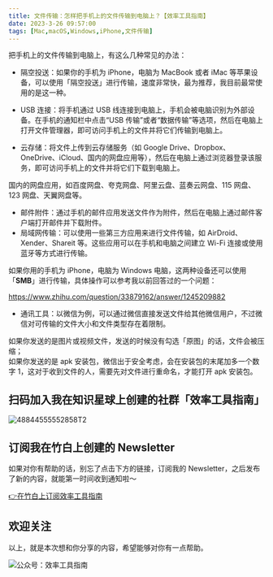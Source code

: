 ```yaml
---
title: 文件传输：怎样把手机上的文件传输到电脑上？【效率工具指南】     
date: 2023-3-26 09:57:00               
tags: [Mac,macOS,Windows,iPhone,文件传输]                                                                                     
---
```


把手机上的文件传输到电脑上，有这么几种常见的办法：

* 隔空投送：如果你的手机为 iPhone，电脑为 MacBook 或者 iMac 等苹果设备，可以使用「隔空投送」进行传输，速度非常快，最为推荐，我目前最常使用的是这一种。      

* USB 连接：将手机通过 USB 线连接到电脑上，手机会被电脑识别为外部设备。在手机的通知栏中点击“USB 传输”或者“数据传输”等选项，然后在电脑上打开文件管理器，即可访问手机上的文件并将它们传输到电脑上。

* 云存储：将文件上传到云存储服务（如 Google Drive、Dropbox、OneDrive、iCloud、国内的网盘应用等），然后在电脑上通过浏览器登录该服务，即可访问手机上的文件并将它们下载到电脑上。 

国内的网盘应用，如百度网盘、夸克网盘、阿里云盘、蓝奏云网盘、115 网盘、123 网盘、天翼网盘等。       

* 邮件附件：通过手机的邮件应用发送文件作为附件，然后在电脑上通过邮件客户端打开邮件并下载附件。   
* 局域网传输：可以使用一些第三方应用来进行文件传输，如 AirDroid、Xender、Shareit 等。这些应用可以在手机和电脑之间建立 Wi-Fi 连接或使用蓝牙等方式进行传输。

如果你用的手机为 iPhone，电脑为 Windows 电脑，这两种设备还可以使用「**SMB**」进行传输，具体操作可以参考我以前回答过的一个问题：  

https://www.zhihu.com/question/33879162/answer/1245209882
 
* 通讯工具：以微信为例，可以通过微信直接发送文件给其他微信用户，不过微信对可传输的文件大小和文件类型存在着限制。   

如果你发送的是图片或视频文件，发送的时候没有勾选「原图」的话，文件会被压缩；   
如果你发送的是 apk 安装包，微信出于安全考虑，会在安装包的末尾加多一个数字 1，这对于收到文件的人，需要先对文件进行重命名，才能打开 apk 安装包。    

## 扫码加入我在知识星球上创建的社群「效率工具指南」  

![48844555552858T2](https://article-picbed-1302715071.cos.ap-guangzhou.myqcloud.com/2023/03/25/48844555552858t2.JPG)


## 订阅我在竹白上创建的 Newsletter   

如果对你有帮助的话，别忘了点击下方的链接，订阅我的 Newsletter，之后发布了新的内容，就能第一时间收到通知啦～  

[👉在竹白上订阅效率工具指南](https://penghh.zhubai.love/)         


## 欢迎关注     

以上，就是本次想和你分享的内容，希望能够对你有一点帮助。     

![公众号：效率工具指南](https://article-picbed-1302715071.cos.ap-guangzhou.myqcloud.com/2021/05/28/gong-zhong-hao-wei-bu-er-wei-ma-dailogo.png) 


